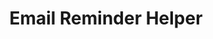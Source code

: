 ---
  id: "2071"
  fieldLayoutId: "89"
  uid: "b358c44a-727d-4146-b170-97f0f5c03f09"
  enabled: "1"
  archived: "0"
  dateCreated: "2018-05-11 20:40:48"
  dateUpdated: "2019-01-28 02:47:24"
  siteSettingsId: "2071"
  slug: "email-reminder-helper"
  siteId: "1"
  uri: "patterns/ios/entry/email-reminder-helper"
  enabledForSite: "1"
  sectionId: "2"
  typeId: "2"
  authorId: "1"
  postdateCreated: "2018-05-11 20:40:00"
  expirydateCreated: null
  contentId: "2071"
  title: "Email Reminder Helper"
  field_allColorsComputed: null
  field_allColorsComputedIllustration: null
  field_allColorsComputedThumbnail: null
  field_appDescription: null
  field_appDescriptionSentiment: null
  field_audio: "0"
  field_authorFaq: null
  field_bgThumbPosition: "center bottom"
  field_body: null
  field_captureSize: null
  field_categoriesRaw: "discoverability,"
  field_categoryInPlainText: null
  field_coldThumbTransform: null
  field_colorPalette: null
  field_contributorName: null
  field_contributorUrl: null
  field_coverColor: null
  field_dominantColor: null
  field_externalContributor: "0"
  field_fetchWebsiteData: null
  field_fullName: null
  field_gfycatSource: null
  field_gif: "0"
  field_gumletUrl: null
  field_gumletUrlNoPreParse: null
  field_howHelps: "<p>Discoverability.</p>\n<p>By showing this message at the right time and following a specific separate action, Google Inbox introduces a hard to discover or otherwise ignored feature. If a user engages with this dialogue, it's likely that they will test the functionality and later re-engage again by creating new reminders or acknowledging previous ones. This solution is a smooth discoverability mechanic that can boost the comprehension and overall usage of the app.</p>"
  field_howWorks: "<p>Google Inbox is an email client that attempts to consolidate the most common actions and workflows around email. A widely documented behavior related to email inboxes is their usage as informal note taking and reminders tools. People who use email in this way usually compose messages with a note, a reminder, a link, etc., and they send this message to themselves.</p>\n<p>This behavior is so familiar that many new tools and services attempt to create more formal products around these ideas. In this case, Google Inbox is an app that provides all the core functionality of a generic email client, but it adds some features like reminders. When Google Inbox users type their email address in the recipient box, the app assumes that they are trying to take a note or capture a reminder for later.</p>\n<p>When this happens, Google Inbox triggers a snack-bar dialogue explaining to the user that instead of sending an email they can use the built-in \"Reminders\" functionality. This \"just in time\" trigger is a smooth intervention that can help Google Inbox users to learn hidden features and potentially engage more often with the app.</p>"
  field_iconColors: null
  field_iconComputedColors: null
  field_illustrationSource: null
  field_imagePathRaw: "https://s3-us-west-2.amazonaws.com/waveguideio/captures/wave-backup/google-inbox.jpg"
  field_imageTextOcr: null
  field_depthArticleBody: null
  field_lpSentimentScore: null
  field_lpUrl: null
  field_mediaEmbed: "<figure><img src=\"{asset:2109:url||https://s3-us-west-2.amazonaws.com/waveguideio/captures/wave-backup/google-inbox.jpg}\" alt=\"\" /></figure>"
  field_mobileId: null
  field_mobileShotSrc: null
  field_newsObject: null
  field_pageFetchJsonString: null
  field_patternSrc: "Google Inbox"
  field_platformRaw: "iOS"
  field_qualityDescription: null
  field_rawResponse: null
  field_readingDuration: null
  field_readingDurationSeconds: null
  field_readingEaseLevel: null
  field_readingEaseScore: null
  field_references: null
  field_screenshotColors: null
  field_screenshotComputedColors: null
  field_sourceFromArchive: null
  field_strategyDescription: null
  field_thumbColors: null
  field_thumbVideoUrl: null
  field_webDescription: null
  field_webTitle: null
  field_what: "<p>This is a solution found in the Google Inbox mobile app. When users start composing an email directed to themselves, the app shows a snack-bar message explaining to them that they can create a reminder instead of using an email message as a pseudo-reminder system.</p>"
  root: null
  lft: null
  rgt: null
  level: null
  structureId: null
  layout: layouts/post.njk
---